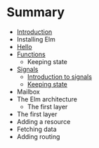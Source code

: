 # Summary

* [Introduction](README.md)
* Installing Elm
* [Hello](hello.md)
* [Functions](chapter1.md)
   * Keeping state
* [Signals](signals.md)
   * [Introduction to signals](signals/introduction.md)
   * [Keeping state](signals/keeping_state.md)
* Mailbox
* The Elm architecture
   * The first layer
* The first layer
* Adding a resource
* Fetching data
* Adding routing

